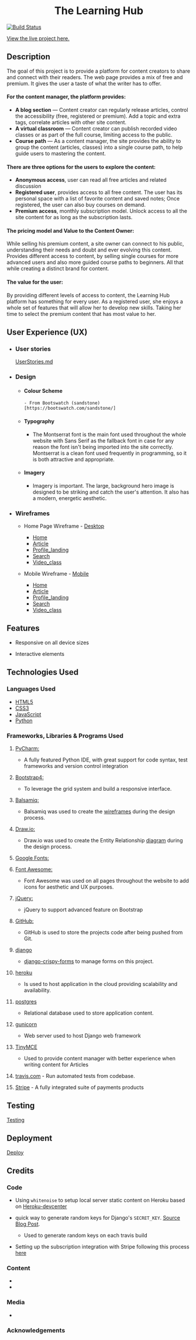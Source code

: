 <h1 align="center">The Learning Hub</h1>

[![Build Status](https://app.travis-ci.com/diogo-pessoa/TheLearningHub.svg?branch=main)](https://app.travis-ci.com/diogo-pessoa/TheLearningHub)

[View the live project here.](https://the-learning-hub-prod.herokuapp.com)

## Description

The goal of this project is to provide a platform for content creators to share and connect with their readers. The web page provides a mix of free and premium. It gives the user a taste of what the writer has to offer.

#### For the content manager, the platform provides:

* **A blog section** — Content creator can regularly release articles, control the accessibility (free, registered or premium). Add a topic and extra tags, correlate articles with other site content. 
* **A virtual classroom** — Content creator can publish recorded video classes or as part of the full course, limiting access to the public.
* **Course path** — As a content manager, the site provides the ability to group the content (articles, classes) into a single course path, to help guide users to mastering the content. 


#### There are three options for the users to explore the content:

* **Anonymous access**, user can read all free articles and related discussion 
* **Registered user**, provides access to all free content. The user has its personal space with a list of favorite content and saved notes; Once registered, the user can also buy courses on demand. 
* **Premium access**, monthly subscription model. Unlock access to all the site content for as long as the subscription lasts.

#### The pricing model and Value to the Content Owner:

While selling his premium content, a site owner can connect to his public, understanding their needs and doubt and ever evolving this content. Provides different access to content, by selling single courses for more advanced users and also more guided course paths to beginners. All that while creating a distinct brand for content.

#### The value for the user:

By providing different levels of access to content, the Learning Hub platform has something for every user. As a registered user, she enjoys a whole set of features that will allow her to develop new skills. Taking her time to select the premium content that has most value to her.

## User Experience (UX)
-   ### User stories
    [UserStories.md](UserStories.md)
-   ### Design
    -   #### Colour Scheme
            - From Bootswatch (sandstone)[https://bootswatch.com/sandstone/]
    -   #### Typography
        -   The Montserrat font is the main font used throughout the whole website with Sans Serif as the fallback font in case for any reason the font isn't being imported into the site correctly. Montserrat is a clean font used frequently in programming, so it is both attractive and appropriate.
    -   #### Imagery
        -   Imagery is important. The large, background hero image is designed to be striking and catch the user's attention. It also has a modern, energetic aesthetic.

*   ### Wireframes

    -   Home Page Wireframe - [Desktop](readme_resources/wireframes/Desktop)
        - [Home](readme_resources/wireframes/Desktop/Home.png)
        - [Article](readme_resources/wireframes/Desktop/Article.png)
        - [Profile_landing](readme_resources/wireframes/Desktop/Profile_landing.png)
        - [Search](readme_resources/wireframes/Desktop/Search.png)
        - [Video_class](readme_resources/wireframes/Desktop/Video_class.png)
    
    -   Mobile Wireframe - [Mobile](readme_resources/wireframes/Mobile)
        - [Home](readme_resources/wireframes/Mobile/Home.png)
        - [Article](readme_resources/wireframes/Mobile/Article.png)
        - [Profile_landing](readme_resources/wireframes/Mobile/Profile_landing.png)
        - [Search](readme_resources/wireframes/Mobile/Search.png)
        - [Video_class](readme_resources/wireframes/Mobile/Video_class.png)
    
## Features

-   Responsive on all device sizes

-   Interactive elements

## Technologies Used

### Languages Used

-   [HTML5](https://en.wikipedia.org/wiki/HTML5)
-   [CSS3](https://en.wikipedia.org/wiki/Cascading_Style_Sheets)
-   [JavaScript](https://en.wikipedia.org/wiki/Cascading_Style_Sheets)
-   [Python](https://www.python.org/)

### Frameworks, Libraries & Programs Used

1. [PyCharm:](https://www.jetbrains.com/pycharm/)
    - A fully featured Python IDE, with great support for code syntax, test frameworks and version control integration
    
2. [Bootstrap4:](https://getbootstrap.com/)
    - To leverage the grid system and build a responsive interface.  
    
3. [Balsamiq:](https://balsamiq.com/)
    - Balsamiq was used to create the [wireframes](readme_resources/wireframes) during the design process.
    
4. [Draw.io:](https://app.diagrams.net/)
    - Draw.io was used to create the Entity Relationship [diagram](readme_resources/TheLearningHub_ER.jpg) during the design process.
    
5. [Google Fonts:](https://fonts.google.com/)
    
6. [Font Awesome:](https://fontawesome.com/)
    - Font Awesome was used on all pages throughout the website to add icons for aesthetic and UX purposes.
7. [jQuery:](https://jquery.com/)
    - jQuery to support advanced feature on Bootstrap   

8. [GitHub:](https://github.com/)
    - GitHub is used to store the projects code after being pushed from Git.
    
9. [django](https://www.djangoproject.com/)
    - [django-crispy-forms](https://django-crispy-forms.readthedocs.io/en/latest/index.html) to manage forms on this project.
10. [heroku](https://heroku.com/) 
     - Is used to host application in the cloud providing scalability and availability. 

11. [postgres](https://www.postgresql.org/)
     - Relational database used to store application content.

12. [gunicorn](https://gunicorn.org/)
     - Web server used to host Django web framework 

13. [TinyMCE](https://www.tiny.cloud/get-tiny/self-hosted/)
     - Used to provide content manager with better experience when writing content for Articles 

14. [travis.com](https://app.travis-ci.com/) - Run automated tests from codebase.

15. [Stripe](https://stripe.com/) - A fully integrated suite of payments products
    

## Testing

[Testing](Testing.md)

## Deployment

[Deploy](Deployment.md)

## Credits

### Code

- Using `whitenoise` to setup local server static content on Heroku based on [Heroku-devcenter](https://devcenter.heroku.com/articles/django-assets) 

- quick way to generate random keys for Django's `SECRET_KEY`. [Source Blog Post](https://tech.serhatteker.com/post/2020-01/django-create-secret-key/).
  - Used to generate random keys on each travis build

- Setting up the subscription integration with Stripe following this process [here](https://stripe.com/docs/billing/integration-builder)

### Content

-

-

### Media

-

### Acknowledgements

